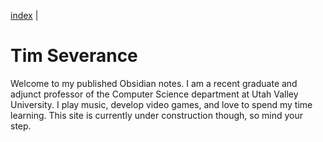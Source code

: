 [index](index.md) | 

# Tim Severance

Welcome to my published Obsidian notes. I am a recent graduate and adjunct professor of the Computer Science department at Utah Valley University. I play music, develop video games, and love to spend my time learning. This site is currently under construction though, so mind your step.


